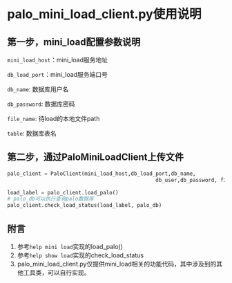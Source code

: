 # palo_mini_load_client.py使用说明

## 第一步，mini_load配置参数说明

`mini_load_host`：mini_load服务地址

`db_load_port`：mini_load服务端口号

`db_name`: 数据库用户名

`db_password`: 数据库密码

`file_name`: 待load的本地文件path

`table`: 数据库表名

## 第二步，通过PaloMiniLoadClient上传文件

```python
palo_client = PaloClient(mini_load_host,db_load_port,db_name,
												db_user,db_password, filename, table, 												load_timeout)

load_label = palo_client.load_palo()
# palo_db可以执行查询palo数据库
palo_client.check_load_status(load_label, palo_db)

```

## 附言

1. 参考`help mini load`实现的load_palo()
2. 参考`help show load`实现的check_load_status
3. palo_mini_load_client.py仅提供mini_load相关的功能代码，其中涉及到的其他工具类，可以自行实现。

